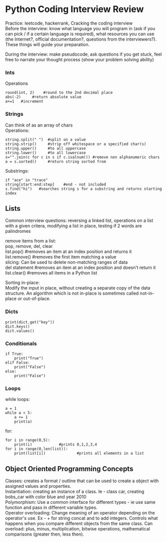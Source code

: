 # Python Coding Interview Review     
Practice: leetcode, hackerrank, Cracking the coding interview    
Before the interview: know what language you will program in (ask if you can pick / if a certain language is required), what resources you can use (the Internet?, official documentation?, questions from the interviewers?). These things will guide your preparation.    

During the interview: make pseudocode, ask questions if you get stuck, feel free to narrate your thought process (show your problem solving ability)   
### Ints    
Operations    

    round(int, 2)    #round to the 2nd decimal place     
    abs(-2)     #return absolute value     
    a+=1   #increment    

### Strings    
Can think of as an array of chars     
Operations:    

    string.split(" ")  #split on a value    
    string.strip()     #strip off whitespace or a specified char(s)        
    string.upper()     #to all uppercase    
    string.lower()     #to all lowercase     
    s="".join(c for c in s if c.isalnum()) #remove non alphanumeric chars     
    a = s.sorted()     #return string sorted from 
Substrings:    

    if "ace" in "trace"      
    string[start:end:step]    #end - not included     
    s.find("hi")   #searches string s for a substring and returns starting index    
    
## Lists    
Common interview questions: reversing a linked list, operations on a list with a given critera, modifying a list in place, testing if 2 words are palindromes        

remove items from a list:      
pop, remove, del, clear     
list.pop()	  #removes an item at an index position and returns it      
list.remove()	#removes the first item matching a value       
slicing: Can be used to delete non-matching ranges of data        
del statement	 #removes an item at an index position and doesn’t return it       
list.clear()	#removes all items in a Python list        

Sorting in-place:     
Modify the input in place, without creating a separate copy of the data structure. An algorithm which is not in-place is sometimes called not-in-place or out-of-place.  

### Dicts   

    print(dict.get("key"))    
    dict.keys()    
    dict.values()    
### Conditionals   

    if True:  
        print("True")    
    elif False:     
        print("False")    
    else:  
        print("False")    
### Loops    
while loops:    

    a = 1    
    while a < 5:    
        a += 1    
        print(a)    
for:    

    for i in range(0,5):
        print(i)            #prints 0,1,2,3,4
    for i in range(0,len(list)):
        print(list[i])              #prints all elements in a list     

## Object Oriented Programming Concepts   
Classes: creates a format / outline that can be used to create a object with assigned values and properties.    
Instantiation: creating an instance of a class. Ie - class car, creating bobs_car with color blue and year 2010   
Polymorphism: Use a common interface for different types - ie use same function and pass in different variable types.    
Operator overloading: Change meaning of an operator depending on the operator's use. Ex - + for string concat and to add integers. Controls what happens when you compare different objects from the same class. Can overload: plus, minus, multiplication, bitwise operations, mathematical comparisons (greater then, less then).   

